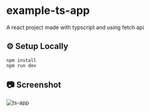 # example-ts-app

A react project made with typscript and using fetch api

## ⚙️ Setup Locally 

```
npm install 
npm run dev
```

## 📷 Screenshot
![ts-app](https://user-images.githubusercontent.com/50182711/185588204-c6028016-dc76-4e3c-9c8c-065a2cd140c6.png)
